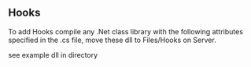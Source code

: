 ## Hooks

To add Hooks compile any .Net class library with the following attributes specified in the .cs file, move these dll to Files/Hooks on Server.

see example dll in directory

